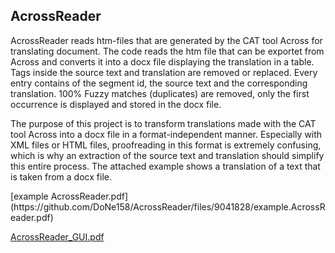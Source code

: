 <h2>AcrossReader</h2>
<p>AcrossReader reads htm-files that are generated by the CAT tool Across for translating document. The code reads the htm file that can be exportet from Across
and converts it into a docx file displaying the translation in a table. Tags inside the source text and translation are removed or replaced. Every entry contains of
the segment id, the source text and the corresponding translation. 100% Fuzzy matches (duplicates) are removed, only the first occurrence is displayed and
stored in the docx file.</p>
<p>The purpose of this project is to transform translations made with the CAT tool Across into a docx file in a format-independent manner. Especially with XML files or HTML files, proofreading in this format is extremely confusing, which is why an extraction of the source text and translation should simplify this entire process. The attached example shows a translation of a text that is taken from a docx file.</p>
[example AcrossReader.pdf](https://github.com/DoNe158/AcrossReader/files/9041828/example.AcrossReader.pdf)

[AcrossReader_GUI.pdf](https://github.com/DoNe158/AcrossReader/files/9077759/AcrossReader_GUI.pdf)
